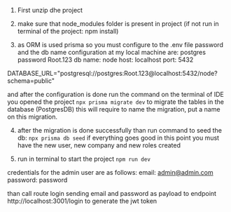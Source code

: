 1. First unzip dhe project

2. make sure that node_modules folder is present in project (if not run in terminal of the project: npm install)

3. as ORM is used prisma so you must configure to the .env file password and the db name 
	configuration at my local machine are:
   	postgres password Root.123
   	db name: node
   	host: localhost
   	port: 5432

DATABASE_URL="postgresql://postgres:Root.123@localhost:5432/node?schema=public"


and after the configuration is done run the command on the terminal of IDE you opened the project
   `npx prisma migrate dev` to migrate the tables in the database (PostgresDB)
   this will require to name the migration, put a name on this migration.


4. after the migration is done successfully than run command to seed the db: `npx prisma db seed`
   if everything goes good in this point you must have the new user, new company and new roles created

5. run in terminal to start the project `npm run dev`

credentials for the admin user are as follows:
email: admin@admin.com
password: password

than call route login sending email and password as payload to endpoint http://localhost:3001/login to generate the jwt token